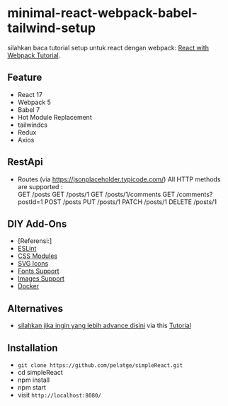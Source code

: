 # minimal-react-webpack-babel-tailwind-setup


silahkan baca tutorial setup untuk react dengan webpack: [React with Webpack Tutorial](https://www.robinwieruch.de/minimal-react-webpack-babel-setup/).


## Feature

- React 17
- Webpack 5
- Babel 7
- Hot Module Replacement
- tailwindcs 
- Redux
- Axios

## RestApi

- Routes (via https://jsonplaceholder.typicode.com/)
All HTTP methods are supported :    
GET     /posts
GET     /posts/1
GET     /posts/1/comments
GET     /comments?postId=1
POST    /posts
PUT     /posts/1
PATCH   /posts/1
DELETE  /posts/1

## DIY Add-Ons
- [Referensi:]
- [ESLint](https://www.robinwieruch.de/react-eslint-webpack-babel/)
- [CSS Modules](https://www.robinwieruch.de/react-css-modules/)
- [SVG Icons](https://www.robinwieruch.de/react-svg-icon-components/)
- [Fonts Support](https://www.robinwieruch.de/webpack-font/)
- [Images Support](https://www.robinwieruch.de/webpack-images/)
- [Docker](https://www.robinwieruch.de/docker-react-development)

## Alternatives

- [silahkan jika ingin yang lebih advance disini](https://github.com/rwieruch/advanced-react-webpack-babel-setup) via this [Tutorial](https://www.robinwieruch.de/webpack-advanced-setup-tutorial)

## Installation

- `git clone https://github.com/pelatge/simpleReact.git`
- cd simpleReact
- npm install
- npm start
- visit `http://localhost:8080/`

